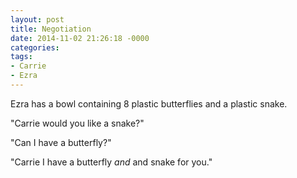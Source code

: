 ```yaml
---
layout: post
title: Negotiation
date: 2014-11-02 21:26:18 -0000
categories:
tags:
- Carrie
- Ezra
---
```

Ezra has a bowl containing 8 plastic butterflies and a plastic snake.

"Carrie would you like a snake?"

"Can I have a butterfly?"

"Carrie I have a butterfly <em>and</em> and snake for you."
